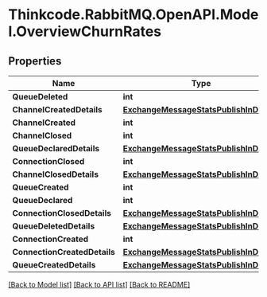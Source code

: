 # Thinkcode.RabbitMQ.OpenAPI.Model.OverviewChurnRates
## Properties

Name | Type | Description | Notes
------------ | ------------- | ------------- | -------------
**QueueDeleted** | **int** |  | [optional] 
**ChannelCreatedDetails** | [**ExchangeMessageStatsPublishInDetails**](ExchangeMessageStatsPublishInDetails.md) |  | [optional] 
**ChannelCreated** | **int** |  | [optional] 
**ChannelClosed** | **int** |  | [optional] 
**QueueDeclaredDetails** | [**ExchangeMessageStatsPublishInDetails**](ExchangeMessageStatsPublishInDetails.md) |  | [optional] 
**ConnectionClosed** | **int** |  | [optional] 
**ChannelClosedDetails** | [**ExchangeMessageStatsPublishInDetails**](ExchangeMessageStatsPublishInDetails.md) |  | [optional] 
**QueueCreated** | **int** |  | [optional] 
**QueueDeclared** | **int** |  | [optional] 
**ConnectionClosedDetails** | [**ExchangeMessageStatsPublishInDetails**](ExchangeMessageStatsPublishInDetails.md) |  | [optional] 
**QueueDeletedDetails** | [**ExchangeMessageStatsPublishInDetails**](ExchangeMessageStatsPublishInDetails.md) |  | [optional] 
**ConnectionCreated** | **int** |  | [optional] 
**ConnectionCreatedDetails** | [**ExchangeMessageStatsPublishInDetails**](ExchangeMessageStatsPublishInDetails.md) |  | [optional] 
**QueueCreatedDetails** | [**ExchangeMessageStatsPublishInDetails**](ExchangeMessageStatsPublishInDetails.md) |  | [optional] 

[[Back to Model list]](../README.md#documentation-for-models) [[Back to API list]](../README.md#documentation-for-api-endpoints) [[Back to README]](../README.md)

